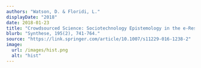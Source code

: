 ```yaml
---
authors: "Watson, D. & Floridi, L."
displayDate: "2018"
date: 2018-01-23
title: "Crowdsourced Science: Sociotechnology Epistemology in the e-Research Paradigm"
blurb: "Synthese, 195(2), 741-764."
source: "https://link.springer.com/article/10.1007/s11229-016-1238-2"
image:
  url: /images/hist.png
  alt: "hist"
---
```

